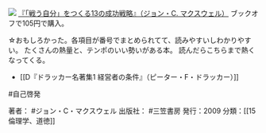 
[![](https://images-fe.ssl-images-amazon.com/images/I/41F1Jz%2BKS3L._SL160_.jpg)](http://www.amazon.co.jp/exec/obidos/ASIN/4837957064/choiyaki81-22/ref=nosim)
[『「戦う自分」をつくる13の成功戦略』（ジョン・C. マクスウェル）](http://www.amazon.co.jp/exec/obidos/ASIN/4837957064/choiyaki81-22/ref=nosim)
ブックオフで105円で購入。

☆おもしろかった。各項目が番号でまとめられてて、読みやすいしわかりやすい。
たくさんの熱量と、テンポのいい勢いがある本。
読んだらこちらまで熱くなってくる。

- [[D『ドラッカー名著集1 経営者の条件』（ピーター・F・ドラッカー）]]

#自己啓発

著者： #ジョン・C・マクスウェル 
出版社： #三笠書房 
発行：2009
分類：[[15倫理学、道徳]]